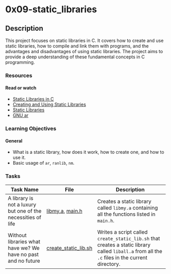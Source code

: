 # 0x09-static_libraries

## Description

This project focuses on static libraries in C. It covers how to create and use static libraries, how to compile and link them with programs, and the advantages and disadvantages of using static libraries. The project aims to provide a deep understanding of these fundamental concepts in C programming.

### Resources

#### Read or watch

- [Static Libraries in C](https://www.geeksforgeeks.org/static-vs-dynamic-libraries/)
- [Creating and Using Static Libraries](https://www.tutorialspoint.com/static-libraries-in-c)
- [Static Libraries](https://www.studytonight.com/c/static-libraries-in-c.php)
- [GNU ar](https://www.gnu.org/software/binutils/manual/html_chapter/ar.html)

### Learning Objectives

#### General

- What is a static library, how does it work, how to create one, and how to use it.
- Basic usage of `ar`, `ranlib`, `nm`.

### Tasks

| Task Name                                                     | File                                           | Description                                                                                                                                     |
| ------------------------------------------------------------- | ---------------------------------------------- | ----------------------------------------------------------------------------------------------------------------------------------------------- |
| A library is not a luxury but one of the necessities of life  | [libmy.a](./libmy.a), [main.h](./main.h)       | Creates a static library called `libmy.a` containing all the functions listed in `main.h`.                                                      |
| Without libraries what have we? We have no past and no future | [create_static_lib.sh](./create_static_lib.sh) | Writes a script called `create_static_lib.sh` that creates a static library called `liball.a` from all the `.c` files in the current directory. |
